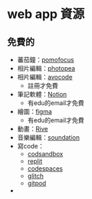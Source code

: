 # web app 資源

## 免費的

- 蕃茄鐘：[pomofocus](https://pomofocus.io/)
- 相片編輯：[photopea](https://www.photopea.com/)
- 相片編輯：[avocode](https://avocode.com/)
  - 註冊才免費
- 筆記軟體：[Notion](https://www.notion.so/)
  - 有edu的email才免費
- 繪圖：[figma](https://www.figma.com/)
  - 有edu的email才免費
- 動畫：[Rive](https://rive.app/)
- 音樂編輯：[soundation](https://soundation.com/)
- 寫code：
  - [codsandbox](https://codesandbox.io/)
  - [replit](https://replit.com/)
  - [codespaces](https://github.com/features/codespaces)
  - [glitch](https://glitch.com/)
  - [gitpod](https://www.gitpod.io/)
- 